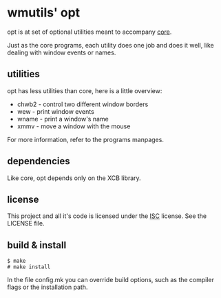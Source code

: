 wmutils' opt
=============

opt is at set of optional utilities meant to accompany
[core](https://github.com/wmutils/core).

Just as the core programs, each utility does one job
and does it well, like dealing with window events or names.

utilities
---------

opt has less utilities than core, here is a little overview:

* chwb2 - control two different window borders
* wew   - print window events
* wname - print a window's name
* xmmv  - move a window with the mouse

For more information, refer to the programs manpages.

dependencies
------------

Like core, opt depends only on the XCB library.

license
-------

This project and all it's code is licensed under the [ISC](http://www.openbsd.org/policy.html)
license. See the LICENSE file.

build & install
---------------

    $ make
    # make install

In the file config.mk you can override build options,
such as the compiler flags or the installation path.
